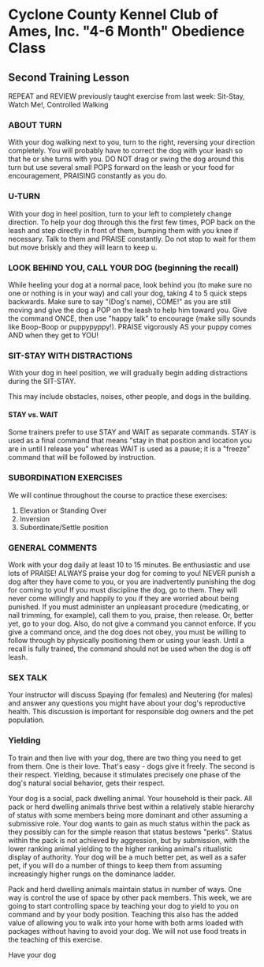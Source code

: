 # Cyclone County Kennel Club of Ames, Inc. "4-6 Month" Obedience Class


## Second Training Lesson
REPEAT and REVIEW previously taught exercise from last week: Sit-Stay, Watch Me!, Controlled Walking


### ABOUT TURN
With your dog walking next to you, turn to the right, reversing your direction completely. You will probably have to correct the dog with your leash so that he or she turns with you. DO NOT drag or swing the dog around this turn but use several small POPS forward on the leash or your food for encouragement, PRAISING constantly as you do.


### U-TURN
With your dog in heel position, turn to your left to completely change direction. To help your dog through this the first few times, POP back on the leash and step directly in front of them, bumping them with you knee if necessary. Talk to them and PRAISE constantly. Do not stop to wait for them but move briskly and they will learn to keep u.


### LOOK BEHIND YOU, CALL YOUR DOG (beginning the recall)
While heeling your dog at a normal pace, look behind you (to make sure no one or nothing is in your way) and call your dog, taking 4 to 5 quick steps backwards. Make sure to say "(Dog's name), COME!" as you are still moving and give the dog a POP on the leash to help him toward you. Give the command ONCE, then use "happy talk" to encourage (make silly sounds like Boop-Boop or puppypyppy!). PRAISE vigorously AS your puppy comes AND when they get to YOU!


### SIT-STAY WITH DISTRACTIONS
With your dog in heel position, we will gradually begin adding distractions during the SIT-STAY.

This may include obstacles, noises, other people, and dogs in the building.


#### STAY vs. WAIT
Some trainers prefer to use STAY and WAIT as separate commands. STAY is used as a final command that means "stay in that position and location you are in until I release you" whereas WAIT is used as a pause; it is a "freeze" command that will be followed by instruction.


### SUBORDINATION EXERCISES
We will continue throughout the course to practice these exercises:
1. Elevation or Standing Over
2. Inversion
3. Subordinate/Settle position


### GENERAL COMMENTS
Work with your dog daily at least 10 to 15 minutes. Be enthusiastic and use lots of PRAISE! ALWAYS praise your dog for coming to you! NEVER punish a dog after they have come to you, or you are inadvertently punishing the dog for coming to you! If you must discipline the dog, go to them. They will never come willingly and happily to you if they are worried about being punished. If you must administer an unpleasant procedure (medicating, or nail trimming, for example), call them to you, praise, then release. Or, better yet, go to your dog. Also, do not give a command you cannot enforce. If you give a command once, and the dog does not obey, you must be willing to follow through by physically positioning them or using your leash. Until a recall is fully trained, the command should not be used when the dog is off leash.


### SEX TALK
Your instructor will discuss Spaying (for females) and Neutering (for males) and answer any questions you might have about your dog's reproductive health. This discussion is important for responsible dog owners and the pet population.


### Yielding
To train and then live with your dog, there are two thing you need to get from them. One is their love. That's easy - dogs give it freely. The second is their respect. Yielding, because it stimulates precisely one phase of the dog's natural social behavior, gets their respect.

Your dog is a social, pack dwelling animal. Your household is their pack. All pack or herd dwelling animals thrive best within a relatively stable hierarchy of status with some members being more dominant and other assuming a submissive role. Your dog wants to gain as much status within the pack as they possibly can for the simple reason that status bestows "perks". Status within the pack is not achieved by aggression, but by submission, with the lower ranking animal yielding to the higher ranking animal's ritualistic display of authority. Your dog will be a much better pet, as well as a safer pet, if you will do a number of things to keep them from assuming increasingly higher rungs on the dominance ladder.

Pack and herd dwelling animals maintain status in number of ways. One way is control the use of space by other pack members. This week, we are going to start controlling space by teaching your dog to yield to you on command and by your body position. Teaching this also has the added value of allowing you to walk into your home with both arms loaded with packages without having to avoid your dog. We will not use food treats in the teaching of this exercise.

Have your dog 
